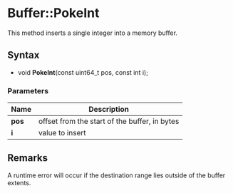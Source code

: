 # Buffer::PokeInt #
This method inserts a single integer into a memory buffer.

## Syntax ##
- void **PokeInt**(const uint64_t pos, const int i);

### Parameters ###
| Name | Description |
| ----- | ----- |
| **pos** | offset from the start of the buffer, in bytes |
| **i** | value to insert |

## Remarks ##
A runtime error will occur if the destination range lies outside of the buffer extents.

